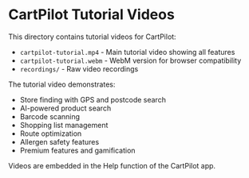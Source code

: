 # CartPilot Tutorial Videos

This directory contains tutorial videos for CartPilot:

- `cartpilot-tutorial.mp4` - Main tutorial video showing all features
- `cartpilot-tutorial.webm` - WebM version for browser compatibility
- `recordings/` - Raw video recordings

The tutorial video demonstrates:
- Store finding with GPS and postcode search
- AI-powered product search
- Barcode scanning
- Shopping list management
- Route optimization
- Allergen safety features
- Premium features and gamification

Videos are embedded in the Help function of the CartPilot app.